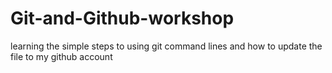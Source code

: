 # Git-and-Github-workshop
learning the simple steps to using git command lines and how to update the file to my github account
